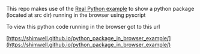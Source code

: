 This repo makes use of the [Real Python example]([url](https://realpython.com/pyscript-python-in-browser/)) to show a python package (located at src dir) running in the browser using pyscript

To view this python code running in the browser got to this url

[https://shimwell.github.io/python_package_in_browser_example/](https://shimwell.github.io/python_package_in_browser_example/)
